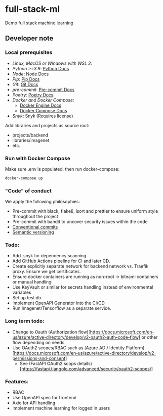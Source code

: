 # full-stack-ml

Demo full stack machine learning

## Developer note

### Local prerequisites

- _Linux, MacOS or Windows with WSL 2_:
- _Python >=3.9_: [Python Docs](https://www.python.org/about/gettingstarted/)
- _Node_: [Node Docs](https://nodejs.org/en/docs/guides/getting-started-guide/)
- _Pip_: [Pip Docs](https://pip.pypa.io/en/stable/getting-started/)
- _Git_: [Git Docs](https://git-scm.com/book/en/v2/Getting-Started-About-Version-Control)
- _pre-commit_: [Pre-commit Docs](https://pre-commit.com/)
- _Poetry_: [Poetry Docs](https://python-poetry.org/docs/)
- _Docker and Docker Compose_:
  - [Docker Engine Docs](https://docs.docker.com/engine/)
  - [Docker Compose Docs](https://docs.docker.com/compose/)
- _Snyk_: [Snyk](https://snyk.io/) (Requires license)

Add libraries and projects as source root:
- projects/backend
- libraries/imagenet
- etc.

### Run with Docker Compose

Make sure .env is populated, then run docker-compose:

```bash
docker-compose up
```

### "Code" of conduct
We apply the following philosophies:
- Pre-commit with black, flake8, isort and prettier to ensure uniform style throughout the project
- Pre-commit with bandit to uncover security issues within the code
- [Conventional commits](https://www.conventionalcommits.org/en/v1.0.0/#summary)
- [Semantic versioning](https://semver.org/)

### Todo:
- Add .snyk for dependency scanning
- Add GitHub Actions pipeline for CI and later CD.
- Create explicitly separate network for backend network vs. Traefik proxy. Ensure we get certificates.
- Ensure docker containers are running as non-root -> bitnami containers or manual handling
- Use KeyVault or similar for secrets handling instead of environmental variables
- Set up test db.
- Implement OpenAPI Generator into the CI/CD
- Run Imagenet/Tensorflow as a separate service.

### Long term todo:
- Change to Oauth (Authorization flow)[https://docs.microsoft.com/en-us/azure/active-directory/develop/v2-oauth2-auth-code-flow] or other flow depending on needs.
- Use OAuth2 scopes/RBAC such as (Azure AD / Identity Platform)[https://docs.microsoft.com/en-us/azure/active-directory/develop/v2-permissions-and-consent]
  - See (FastAPI OAuth2 scops details)[https://fastapi.tiangolo.com/advanced/security/oauth2-scopes/]

### Features:
- RBAC
- Use OpenAPI spec for frontend
- Axio for API handling
- Implement machine learning for logged in users
